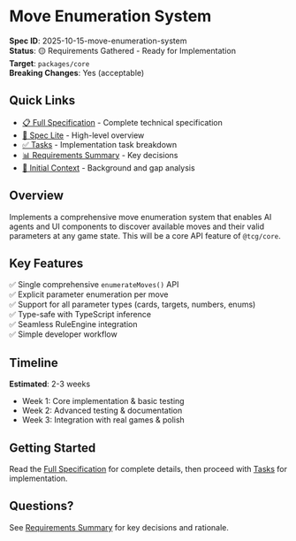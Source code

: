 # Move Enumeration System

**Spec ID**: 2025-10-15-move-enumeration-system  
**Status**: 🟡 Requirements Gathered - Ready for Implementation  
**Target**: `packages/core`  
**Breaking Changes**: Yes (acceptable)

## Quick Links

- [📋 Full Specification](./spec.md) - Complete technical specification
- [📝 Spec Lite](./spec-lite.md) - High-level overview
- [✅ Tasks](./tasks.md) - Implementation task breakdown
- [📊 Requirements Summary](./planning/requirements-summary.md) - Key decisions
- [📖 Initial Context](./planning/initial-context.md) - Background and gap analysis

## Overview

Implements a comprehensive move enumeration system that enables AI agents and UI components to discover available moves and their valid parameters at any game state. This will be a core API feature of `@tcg/core`.

## Key Features

✅ Single comprehensive `enumerateMoves()` API  
✅ Explicit parameter enumeration per move  
✅ Support for all parameter types (cards, targets, numbers, enums)  
✅ Type-safe with TypeScript inference  
✅ Seamless RuleEngine integration  
✅ Simple developer workflow  

## Timeline

**Estimated**: 2-3 weeks

- Week 1: Core implementation & basic testing
- Week 2: Advanced testing & documentation
- Week 3: Integration with real games & polish

## Getting Started

Read the [Full Specification](./spec.md) for complete details, then proceed with [Tasks](./tasks.md) for implementation.

## Questions?

See [Requirements Summary](./planning/requirements-summary.md) for key decisions and rationale.



